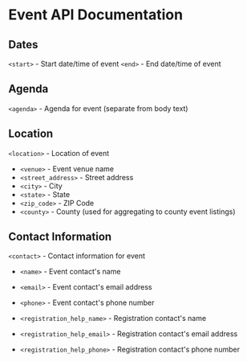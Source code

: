 Event API Documentation
=========================

Dates
-----

`<start>` - Start date/time of event
`<end>` - End date/time of event

Agenda
-----------------

`<agenda>` - Agenda for event (separate from body text)

Location
--------

`<location>` - Location of event

 * `<venue>` - Event venue name
 * `<street_address>` - Street address
 * `<city>` - City
 * `<state>` - State
 * `<zip_code>` - ZIP Code
 * `<county>` - County (used for aggregating to county event listings)
  
Contact Information
-------------------

`<contact>` - Contact information for event

 * `<name>` - Event contact's name
 * `<email>` - Event contact's email address 
 * `<phone>` - Event contact's phone number 

 * `<registration_help_name>` - Registration contact's name
 * `<registration_help_email>` - Registration contact's email address 
 * `<registration_help_phone>` - Registration contact's phone number 